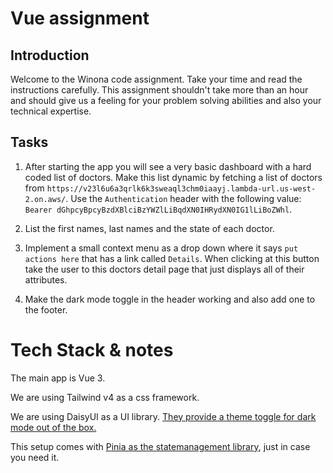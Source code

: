 # Vue assignment

## Introduction

Welcome to the Winona code assignment. Take your time and read the instructions carefully.
This assignment shouldn't take more than an hour and should give us a feeling for your problem solving abilities and also your technical expertise.

## Tasks

1. After starting the app you will see a very basic dashboard with a hard coded list of doctors. Make this list dynamic by fetching a list of doctors from `https://v23l6u6a3qrlk6k3sweaql3chm0iaayj.lambda-url.us-west-2.on.aws/`. Use the `Authentication` header with the following value: `Bearer dGhpcyBpcyBzdXBlciBzYWZlLiBqdXN0IHRydXN0IG1lLiBoZWhl`.

2. List the first names, last names and the state of each doctor.

3. Implement a small context menu as a drop down where it says `put actions here` that has a link called `Details`. When clicking at this button take the user to this doctors detail page that just displays all of their attributes.

4. Make the dark mode toggle in the header working and also add one to the footer.

# Tech Stack & notes

The main app is Vue 3.

We are using Tailwind v4 as a css framework.

We are using DaisyUI as a UI library. [They provide a theme toggle for dark mode out of the box.](https://daisyui.com/components/theme-controller/)

This setup comes with [Pinia as the statemanagement library](https://pinia.vuejs.org/), just in case you need it.
